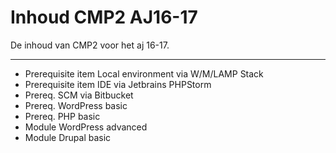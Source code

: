 Inhoud CMP2 AJ16-17
===================


De inhoud van CMP2 voor het aj 16-17.

----------

 - Prerequisite item Local environment via W/M/LAMP Stack
 - Prerequisite item IDE via Jetbrains PHPStorm
 - Prereq. SCM via Bitbucket
 - Prereq. WordPress basic
 - Prereq. PHP basic
 - Module WordPress advanced
 - Module Drupal basic
